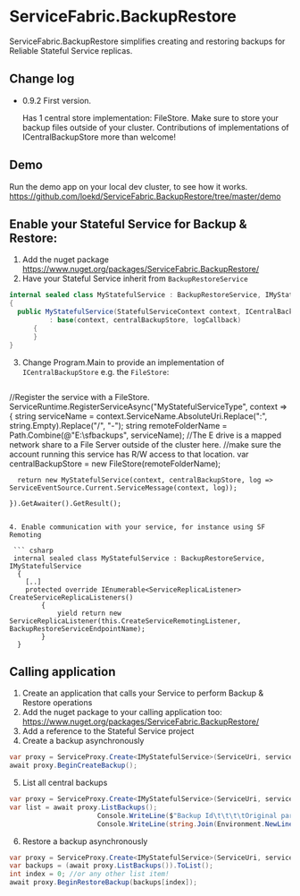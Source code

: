 # ServiceFabric.BackupRestore
ServiceFabric.BackupRestore simplifies creating and restoring backups for Reliable Stateful Service replicas.

## Change log
- 0.9.2 First version. 
  
  Has 1 central store implementation: FileStore.
  Make sure to store your backup files outside of your cluster. 
  Contributions of implementations of ICentralBackupStore more than welcome! 

## Demo
Run the demo app on your local dev cluster, to see how it works.
https://github.com/loekd/ServiceFabric.BackupRestore/tree/master/demo

## Enable your Stateful Service for Backup & Restore:

1. Add the nuget package https://www.nuget.org/packages/ServiceFabric.BackupRestore/
2. Have your Stateful Service inherit from ```BackupRestoreService```

  ``` csharp
  internal sealed class MyStatefulService : BackupRestoreService, IMyStatefulService
  {
    public MyStatefulService(StatefulServiceContext context, ICentralBackupStore centralBackupStore, Action<string> logCallback) 
			: base(context, centralBackupStore, logCallback)
		{
		}
  }
  ```
3. Change Program.Main to provide an implementation of ```ICentralBackupStore``` e.g. the ```FileStore```:

	``` csharp
  //Register the service with a FileStore.
  ServiceRuntime.RegisterServiceAsync("MyStatefulServiceType",
    context =>
    {
      string serviceName = context.ServiceName.AbsoluteUri.Replace(":", string.Empty).Replace("/", "-");
      string remoteFolderName = Path.Combine(@"E:\sfbackups", serviceName);
      //The E drive is a mapped network share to a File Server outside of the cluster here.
      //make sure the account running this service has R/W access to that location.
      var centralBackupStore = new FileStore(remoteFolderName);

      return new MyStatefulService(context, centralBackupStore, log => ServiceEventSource.Current.ServiceMessage(context, log));

    }).GetAwaiter().GetResult();
  ```  
   
4. Enable communication with your service, for instance using SF Remoting

   ``` csharp
   internal sealed class MyStatefulService : BackupRestoreService, IMyStatefulService
    {
      [..]
  	  protected override IEnumerable<ServiceReplicaListener> CreateServiceReplicaListeners()
		  {
			  yield return new ServiceReplicaListener(this.CreateServiceRemotingListener, BackupRestoreServiceEndpointName);
		  }
    }
  ```
  
## Calling application
1. Create an application that calls your Service to perform Backup & Restore operations
2. Add the nuget package to your calling application too:  https://www.nuget.org/packages/ServiceFabric.BackupRestore/
3. Add a reference to the Stateful Service project
4. Create a backup asynchronously

  ``` csharp
  var proxy = ServiceProxy.Create<IMyStatefulService>(ServiceUri, servicePartitionKey);
  await proxy.BeginCreateBackup();
  ```
5. List all central backups
 
  ``` csharp
  var proxy = ServiceProxy.Create<IMyStatefulService>(ServiceUri, servicePartitionKey);
  var list = await proxy.ListBackups();
						Console.WriteLine($"Backup Id\t\t\t\tOriginal partition");
						Console.WriteLine(string.Join(Environment.NewLine, list.Select(data => $"             {data.BackupId}\t{data.OriginalServicePartitionId}")));
  ```
6. Restore a backup asynchronously
 
  ``` csharp
  var proxy = ServiceProxy.Create<IMyStatefulService>(ServiceUri, servicePartitionKey);
  var backups = (await proxy.ListBackups()).ToList();
  int index = 0; //or any other list item!
  await proxy.BeginRestoreBackup(backups[index]);
  ```
